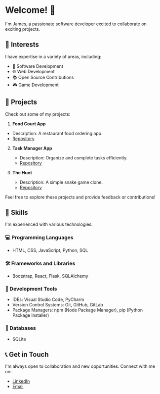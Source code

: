 # Welcome! 👋 

I'm James, a passionate software developer excited to collaborate on exciting projects.

## 🌟 Interests

I have expertise in a variety of areas, including:

- 🚀 Software Development
- 🌐 Web Development
- 📚 Open Source Contributions
- 🎮 Game Development
## 🚀 Projects

Check out some of my projects:

1.  **Food Court App**
   - Description: A restaurant food ordering app.
   - [Repository](https://github.com/KilonzoJames/Food-ordering-App)

2. **Task Manager App**
   - Description: Organize and complete tasks efficiently.
   - [Repository](https://github.com/KilonzoJames/my_cli_project)

3. **The Hunt**
   - Description: A simple snake game clone.
   - [Repository](https://github.com/YourUsername/YourProject)

Feel free to explore these projects and provide feedback or contributions!

## 🌟 Skills

I'm experienced with various technologies:

### 💻 Programming Languages
- HTML, CSS, JavaScript, Python, SQL

### 🛠️ Frameworks and Libraries
- Bootstrap, React, Flask, SQLAlchemy

### 🧰 Development Tools
- IDEs: Visual Studio Code, PyCharm
- Version Control Systems: Git, GitHub, GitLab
- Package Managers: npm (Node Package Manager), pip (Python Package Installer)

### 💼 Databases
- SQLite

## 📞 Get in Touch

I'm always open to collaboration and new opportunities. Connect with me on:

- [LinkedIn](https://www.linkedin.com/in/james-kilonzo-392249104/)
- [Email](jay.kilonzo@gmail.com)


